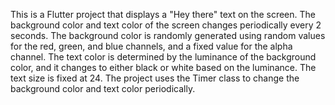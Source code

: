 This is a Flutter project that displays a "Hey there" text on the screen. The background color and text color of the screen changes periodically every 2 seconds. The background color is randomly generated using random values for the red, green, and blue channels, and a fixed value for the alpha channel. The text color is determined by the luminance of the background color, and it changes to either black or white based on the luminance. The text size is fixed at 24. The project uses the Timer class to change the background color and text color periodically.
